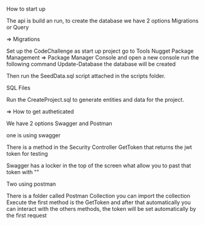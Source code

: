 How to start up 

The api is build an run, to create the database we have 2 options Migrations or Query 

=> Migrations 

Set up the CodeChallenge as start up project go to Tools Nugget Package Management => Package Manager Console and open a new console 
run the following command Update-Database the database will be created 

Then run the SeedData.sql script attached in the scripts folder.


SQL Files

Run the CreateProject.sql to generate entities and data for the project.


=> How to get autheticated 

We have 2 options Swagger and Postman 

one is using swagger 

There is a method in the Security Controller GetToken that returns the jwt token for testing 

Swagger has a locker in the top of the screen what allow you to past that token with ""

Two using postman 

There is a folder called Postman Collection you can import the collection 
Execute the first method is the GetToken and after that automatically you can interact with the others methods, the token will be set automatically by the first request
